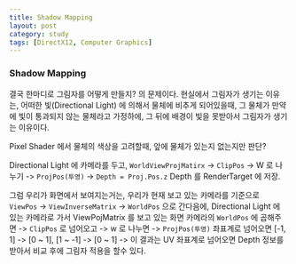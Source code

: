 ```yaml
---
title: Shadow Mapping
layout: post
category: study
tags: [DirectX12, Computer Graphics]
---
```


### Shadow Mapping

결국 한마디로 그림자를 어떻게 만들지? 의 문제이다. 현실에서 그림자가 생기는 이유는, 어떠한 빛(Directional Light) 에 의해서 물체에 비추게 되어있을때, 그 물체가 만약에 빛이 통과되지 않는 물체라고 가정하에, 그 뒤에 배경이 빛을 못받아서 그림자가 생기는 이유이다.

Pixel Shader 에서 물체의 색상을 고려할때, 앞에 물체가 있는지 없는지만 판단?

Directional Light 에 카메라를 두고, `WorldViewProjMatirx` -> `ClipPos` -> W 로 나누기 -> `ProjPos(투영)` -> `Depth = Proj.Pos.z` Depth 를 RenderTarget 에 저장. 

그럼 우리가 화면에서 보여지는거는, 우리가 현재 보고 있는 카메라를 기준으로 `ViewPos` -> `ViewInverseMatrix` -> `WorldPos` 으로 간다음에, Directional Light 에 있는 카메라로 가서 ViewPojMatrix 를 보고 있는 화면 카메라의 `WorldPos` 에 곱해주면 -> `ClipPos` 로 넘어오고 -> w 로 나누면 -> `ProjPos(투영)` 좌표계로 넘어오면 [-1, 1] -> [0 ~ 1], [1 ~ -1] -> [0 ~ 1] -> 이 결과는 UV 좌표계로 넘어오면 Depth 정보를 받아서 비교 후에 그림자 적용을 할수 있다.  